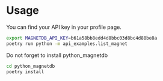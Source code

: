 # Usage

You can find your API key in your profile page.

```bash
export MAGNETDB_API_KEY=b61a58bb8edd4d8bbc03d8bc4d88be8a
poetry run python -m api_examples.list_magnet
```
Do not forget to install python_magnetdb

```bash
cd python_magnetdb
poetry install
```

